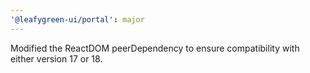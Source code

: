 ```yaml
---
'@leafygreen-ui/portal': major
---
```


Modified the ReactDOM peerDependency to ensure compatibility with either version 17 or 18.
